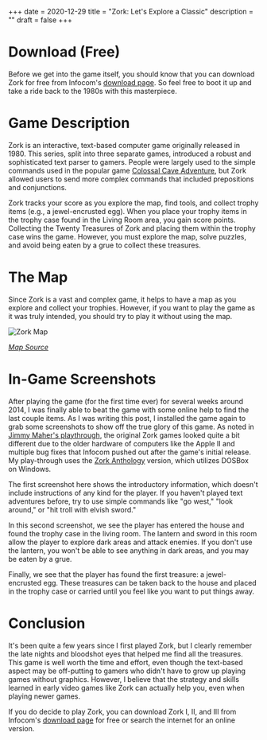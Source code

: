 +++
date = 2020-12-29
title = "Zork: Let's Explore a Classic"
description = ""
draft = false
+++

# Download (Free)

Before we get into the game itself, you should know that you can download Zork
for free from Infocom's [download
page](http://infocom-if.org/downloads/downloads.html). So feel free to boot it
up and take a ride back to the 1980s with this masterpiece.

# Game Description

Zork is an interactive, text-based computer game originally released in 1980.
This series, split into three separate games, introduced a robust and
sophisticated text parser to gamers. People were largely used to the simple
commands used in the popular game [Colossal Cave
Adventure](https://en.wikipedia.org/wiki/Colossal_Cave_Adventure), but Zork
allowed users to send more complex commands that included prepositions and
conjunctions.

Zork tracks your score as you explore the map, find tools, and collect trophy
items (e.g., a jewel-encrusted egg). When you place your trophy items in the
trophy case found in the Living Room area, you gain score points. Collecting the
Twenty Treasures of Zork and placing them within the trophy case wins the game.
However, you must explore the map, solve puzzles, and avoid being eaten by a
grue to collect these treasures.

# The Map

Since Zork is a vast and complex game, it helps to have a map as you explore and
collect your trophies. However, if you want to play the game as it was truly
intended, you should try to play it without using the map.

![Zork Map](https://img.cleberg.net/blog/20201229-zork/zork_map.jpg)

_[Map Source](https://www.filfre.net/2012/01/exploring-zork-part-1/)_

# In-Game Screenshots

After playing the game (for the first time ever) for several weeks around 2014,
I was finally able to beat the game with some online help to find the last
couple items. As I was writing this post, I installed the game again to grab
some screenshots to show off the true glory of this game. As noted in [Jimmy
Maher's playthrough](https://www.filfre.net/2012/01/exploring-zork-part-1/), the
original Zork games looked quite a bit different due to the older hardware of
computers like the Apple II and multiple bug fixes that Infocom pushed out after
the game's initial release. My play-through uses the [Zork
Anthology](https://store.steampowered.com/app/570580/Zork_Anthology/) version,
which utilizes DOSBox on Windows.

The first screenshot here shows the introductory information, which doesn't
include instructions of any kind for the player. If you haven't played text
adventures before, try to use simple commands like "go west," "look around," or
"hit troll with elvish sword."

In this second screenshot, we see the player has entered the house and found the
trophy case in the living room. The lantern and sword in this room allow the
player to explore dark areas and attack enemies. If you don't use the lantern,
you won't be able to see anything in dark areas, and you may be eaten by a grue.

Finally, we see that the player has found the first treasure: a jewel-encrusted
egg. These treasures can be taken back to the house and placed in the trophy
case or carried until you feel like you want to put things away.

# Conclusion

It's been quite a few years since I first played Zork, but I clearly remember
the late nights and bloodshot eyes that helped me find all the treasures. This
game is well worth the time and effort, even though the text-based aspect may be
off-putting to gamers who didn't have to grow up playing games without graphics.
However, I believe that the strategy and skills learned in early video games
like Zork can actually help you, even when playing newer games.

If you do decide to play Zork, you can download Zork I, II, and III from
Infocom's [download page](http://infocom-if.org/downloads/downloads.html) for
free or search the internet for an online version.
